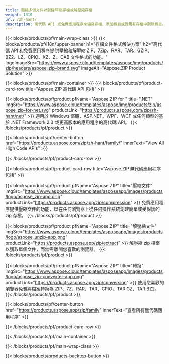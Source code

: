 ```yaml
---
title: 壓縮多個文件以創建單個存檔或解壓縮存檔 
weight: 1310
url: /zh-hant/
description: 高代碼 API 或免費應用程序來編寫存檔、添加條目或從現有存檔中刪除條目。使用 ZipCrypto 或 AES128、192 和 AES256 進行加密。
---
```


{{< blocks/products/pf/main-wrap-class >}}
{{< blocks/products/pf/i18n/upper-banner h1="存檔文件格式解決方案" h2="高代碼 API 和免費應用程序提供壓縮和解壓縮 ZIP、7Zip、RAR、TAR、GZIP、BZ2、LZ、CPIO、XZ、Z、CAB 文件格式的功能。" logoImageSrc="https://www.aspose.cloud/templates/aspose/img/products/zip/headers/aspose_zip-brand.svg" imageAlt="Aspose.ZIP Product Solution" >}}

{{< blocks/products/pf/main-container >}}
{{< blocks/products/pf/product-card-row title="Aspose.ZIP 高代碼 API 包括" >}}

{{< blocks/products/pf/product pfName="Aspose.ZIP for " title=".NET" imgSrc="https://www.aspose.cloud/templates/aspose/img/products/zip/aspose_zip-for-net.svg" productLink="https://products.aspose.com/zip/zh-hant/net/" >}}
適用於 Windows 窗體、ASP.NET、WPF、WCF 或任何類型的基於 .NET Framework 2.0 或更高版本的應用程序的高代碼 API。
{{< /blocks/products/pf/product >}}

{{< blocks/products/pf/center-button href="https://products.aspose.com/zip/zh-hant/family/" innerText="View All High Code APIs" >}}

{{< /blocks/products/pf/product-card-row >}}

{{< blocks/products/pf/product-card-row title="Aspose.ZIP 無代碼應用程序包括" >}}

{{< blocks/products/pf/product pfName="Aspose.ZIP" title="壓縮文件" imgSrc="https://www.aspose.cloud/templates/asposeapp/images/products/logo/aspose_zip-app.png" productLink="https://products.aspose.app/zip/compression" >}}
免費應用程序提供壓縮文件的功能，以在任何瀏覽器上從任何操作系統創建簡單或受保護的 zip 存檔。
{{< /blocks/products/pf/product >}}

{{< blocks/products/pf/product pfName="Aspose.ZIP" title="解壓縮文件" imgSrc="https://www.aspose.cloud/templates/asposeapp/images/products/logo/aspose_unzip-app.png" productLink="https://products.aspose.app/zip/extract" >}}
解壓縮 zip 檔案以獲取單個文件，而無需離開您喜歡的瀏覽器。
{{< /blocks/products/pf/product >}}

{{< blocks/products/pf/product pfName="Aspose.ZIP" title="轉換" imgSrc="https://www.aspose.cloud/templates/asposeapp/images/products/logo/aspose_zip-converter-app.png" productLink="https://products.aspose.app/zip/conversion" >}}
使用您喜歡的瀏覽器免費將檔案轉換為 ZIP、7Z、RAR、TAR、CPIO、TAR.GZ、TAR.BZ2。 
{{< /blocks/products/pf/product >}}

{{< blocks/products/pf/center-button href="https://products.aspose.app/zip/family" innerText="查看所有無代碼應用程序" >}}

{{< /blocks/products/pf/product-card-row >}}

{{< /blocks/products/pf/main-container >}}


{{< /blocks/products/pf/main-wrap-class >}}

{{< blocks/products/products-backtop-button >}}